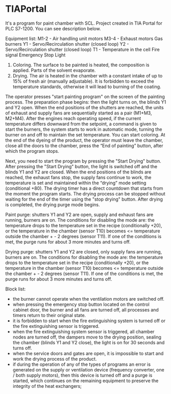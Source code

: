 # TIAPortal
It's a program for paint chamber with SCL. Project created in TIA Portal for PLC S7-1200. You can see description below.

Equipment list:
M1-2 - Air handling unit motors
M3-4 - Exhaust motors
Gas burners
Y1 - Servo/Recirculation shutter (closed loop)
Y2 - Servo/Recirculation shutter (closed loop)
T1 - Temperature in the cell
Fire signal
Emergency Stop
Light

1. Coloring. The surface to be painted is heated, the composition is applied. Parts of the solvent evaporate.
2. Drying. The air is heated in the chamber with a constant intake of up to 15% of fresh air (manually adjustable). It is forbidden to exceed the temperature standards, otherwise it will lead to burning of the coating.

The operator presses "start painting program" on the screen of the painting process. The preparation phase begins: then the light turns on, the blinds Y1 and Y2 open. When the end positions of the shutters are reached, the units of exhaust and supply fans are sequentially started as a pair (M1+M3, M2+M4). After the engines reach operating speed, if the current temperature differs downward from the setpoint, a command is given to start the burners, the system starts to work in automatic mode, turning the burner on and off to maintain the set temperature. You can start coloring. At the end of the dyeing of the product, the operator must leave the chamber, close all the doors to the chamber, press the “End of painting” button, after which the program stops.

Next, you need to start the program by pressing the "Start Drying" button.
After pressing the "Start Drying" button, the light is switched off and the blinds Y1 and Y2 are closed. When the end positions of the blinds are reached, the exhaust fans stop, the supply fans continue to work, the temperature is set and maintained within the “drying” mode setting (conditional +80). The drying timer has a direct countdown that starts from the moment the program starts. The drying process can be stopped without waiting for the end of the timer using the "stop drying" button. After drying is completed, the drying purge mode begins.

Paint purge: shutters Y1 and Y2 are open, supply and exhaust fans are running, burners are on. The conditions for disabling the mode are: the temperature drops to the temperature set in the recipe (conditionally +20), or the temperature in the chamber (sensor T10) becomes <= temperature outside the chamber + - 2 degrees (sensor T11). If one of the conditions is met, the purge runs for about 3 more minutes and turns off.

Drying purge: shutters Y1 and Y2 are closed, only supply fans are running, burners are on. The conditions for disabling the mode are: the temperature drops to the temperature set in the recipe (conditionally +20), or the temperature in the chamber (sensor T10) becomes <= temperature outside the chamber + - 2 degrees (sensor T11). If one of the conditions is met, the purge runs for about 3 more minutes and turns off.

Block list:
- the burner cannot operate when the ventilation motors are switched off.
- when pressing the emergency stop button located on the control cabinet door, the burner and all fans are turned off, all processes and timers return to their original state.
- it is forbidden to start when the fire extinguishing system is turned off or the fire extinguishing sensor is triggered.
- when the fire extinguishing system sensor is triggered, all chamber nodes are turned off, the dampers move to the drying position, sealing the chamber (blinds Y1 and Y2 close), the light is on for 30 seconds and turns off.
- when the service doors and gates are open, it is impossible to start and work the drying process of the product.
- if during the operation of any of the types of programs an error is generated on the supply or ventilation device (frequency converter, one / both supply motors), then this device is turned off and a purge is started, which continues on the remaining equipment to preserve the integrity of the heat exchangers;

